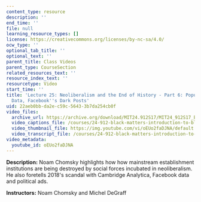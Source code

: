 ```yaml
---
content_type: resource
description: ''
end_time: ''
file: null
learning_resource_types: []
license: https://creativecommons.org/licenses/by-nc-sa/4.0/
ocw_type: ''
optional_tab_title: ''
optional_text: ''
parent_title: Class Videos
parent_type: CourseSection
related_resources_text: ''
resource_index_text: ''
resourcetype: Video
start_time: ''
title: 'Lecture 25: Neoliberalism and the End of History - Part 6: Populism & Big
  Data, Facebook''s Dark Posts'
uid: 22aeb0bb-da2e-c59c-5643-3b7da254cb0f
video_files:
  archive_url: https://archive.org/download/MIT24.912S17/MIT24_912S17_Black_Matters_Chomsky_Part_6_300k.mp4
  video_captions_file: /courses/24-912-black-matters-introduction-to-black-studies-spring-2017/ca1299902b435b69995d1a60d0aab149_oEUo2faDJNA.vtt
  video_thumbnail_file: https://img.youtube.com/vi/oEUo2faDJNA/default.jpg
  video_transcript_file: /courses/24-912-black-matters-introduction-to-black-studies-spring-2017/1ea185141e4a75746cd33eb53924ff96_oEUo2faDJNA.pdf
video_metadata:
  youtube_id: oEUo2faDJNA
---
```


**Description:** Noam Chomsky highlights how how mainstream establishment institutions are being destroyed by social forces incubated in neoliberalism. He also foretells 2018's scandal with Cambridge Analytica, Facebook data and political ads.

**Instructors:** Noam Chomsky and Michel DeGraff


